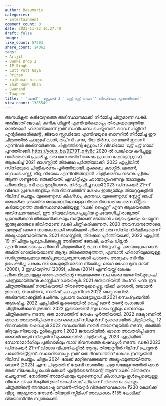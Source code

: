 ```yaml
---
author: Beaumaris
categories:
- Entertainment
comment_count: 0
date: 2023-11-22 16:27:40
draft: false
image: ''
like_count: 57203
share_count: 14062
tags:
- Arijit
- Dunki Drop 2
- IP Singh
- Lutt Putt Gaya
- Pritam
- rajkumar hirani
- Shah Rukh Khan
- Swanand
- Taapsee
title: '''ഡങ്കി'' ഡ്രോപ് 2 ''ലുട്ട് പുട്ട് ഗയാ'' വീഡിയോ പുറത്തിറങ്ങി'
view_count: 1385549
---
```


അനധികൃത കുടിയേറ്റത്തെ അടിസ്ഥാനമാക്കി നിർമ്മിച്ച ചിത്രമാണ് ഡങ്കി. അഭിജാത് ജോഷി, കനിക ധില്ലൻ എന്നിവർക്കൊപ്പം തിരക്കഥയെഴുതിയ രാജ്കുമാർ ഹിരാനിയാണ് ഇത് സംവിധാനം ചെയ്യുന്നത്. റെഡ് ചില്ലീസ് എന്റർടൈൻമെന്റ്, ജിയോ സ്റ്റുഡിയോ എന്നിവയുടെ ബാനറിൽ നിർമ്മിച്ച ഈ ചിത്രത്തിൽ ഷാരൂഖ് ഖാൻ, തപ്‌സി പന്നു, ദിയ മിർസ, ബൊമൻ ഇറാനി എന്നിവർ അഭിനയിക്കുന്നു. ചിത്രത്തിന്റെ ഡ്രോപ് 2 വീഡിയോ 'ലുട്ട് പുട്ട് ഗയാ' പുറത്തിറങ്ങി. https://youtu.be/9Z79T_o4v8c 2020 ൽ ഡങ്കിയെ കുറിച്ചുള്ള വാർത്തകൾ പ്രചരിച്ചു, ഒരു മാസത്തിന് ശേഷം പ്രധാന ഫോട്ടോഗ്രാഫി ആരംഭിച്ച് 2021 ഓഗസ്റ്റിൽ തിരക്കഥ പൂർത്തിയാക്കി. 2023 ഏപ്രിലിൽ സിനിമയുടെ ചിത്രീകരണം പൂർത്തിയായി. മുംബൈ, കാശ്മീർ, ലണ്ടൻ, ബുഡാപെസ്റ്റ്, ജിദ്ദ, നിയോം എന്നിവിടങ്ങളിൽ ചിത്രീകരണം നടന്നു. പ്രീതം ആണ് ശബ്ദരേഖ ഒരുക്കിയത്. എഡിറ്റിംഗും ഛായാഗ്രഹണവും യഥാക്രമം ഹിരാനിയും സി കെ മുരളീധരനും നിർവ്വഹിച്ചു.ഡങ്കി 2023 ഡിസംബർ 21-ന് വിദേശ പ്രദേശങ്ങളിലും ഒരു ദിവസത്തിന് ശേഷം ഇന്ത്യയിലും തിയറ്ററുകളിൽ റിലീസ് ചെയ്യും. യുണൈറ്റഡ് കിംഗ്ഡം, കാനഡ, യുണൈറ്റഡ് സ്റ്റേറ്റ്സ് ഓഫ് അമേരിക്ക തുടങ്ങിയ രാജ്യങ്ങളിലേക്കുള്ള നിയമവിരുദ്ധമായ അനധികൃത കുടിയേറ്റത്തെ അടിസ്ഥാനമാക്കിയുള്ള “ഡങ്കി ഫ്ലൈറ്റ്” എന്ന ആശയത്തെ അടിസ്ഥാനമാക്കി, ഈ നിയമവിരുദ്ധ പ്രക്രിയ ഉപയോഗിച്ച് രാജ്യത്ത് പ്രവേശിക്കാൻ തീരുമാനിക്കുകയും നാട്ടിലേക്ക് മടങ്ങാൻ പാടുപെടുകയും ചെയ്യുന്ന ഇന്ത്യക്കാരുടെ ജീവിതമാണ് ഡങ്കി ചിത്രീകരിക്കുന്നത്. 2020 അവസാനത്തോടെ, ഷാരൂഖ് ഖാനെ നായകനാക്കി രാജ്കുമാർ ഹിരാനി ഒരു സിനിമ നിർമ്മിക്കുമെന്ന് അഭ്യൂഹമുണ്ടായിരുന്നു. 2021 ഓഗസ്റ്റിൽ, തിരക്കഥ പൂർത്തിയാക്കി, 2022 ഏപ്രിൽ 19-ന് ചിത്രം പ്രഖ്യാപിക്കപ്പെട്ടു അഭിജാത് ജോഷി, കനിക ധില്ലൻ എന്നിവരോടൊപ്പം ഹിരാനി ചിത്രത്തിന്റെ രചന നിർവ്വഹിച്ചു. ഛായാഗ്രാഹകൻ അമിത് റോയിയെയാണ് ആദ്യം തിരഞ്ഞെടുത്തത്, എന്നാൽ ഹിരാനിയുമായുള്ള സർഗ്ഗാത്മകമായ അഭിപ്രായവ്യത്യാസങ്ങൾ കാരണം അദ്ദേഹം സിനിമ ഉപേക്ഷിച്ചു, പകരം സി.കെ.മുരളീധരനെ നിയമിച്ചു. ലഗെ രഹോ മുന്ന ഭായ് (2006), 3 ഇഡിയറ്റ്‌സ് (2009), പികെ (2014) എന്നിവയ്ക്ക് ശേഷം ഹിരാനിയുമായുള്ള അദ്ദേഹത്തിന്റെ നാലാമത്തെ സഹകരണമാണിത്.മുകേഷ് ഛബ്രയായിരുന്നു കാസ്റ്റിംഗ് ഡയറക്ടർ. 2021 ജനുവരിയിൽ തപ്‌സി പന്നു ഈ ചിത്രത്തിലേക്ക് നായികയായി തിരഞ്ഞെടുക്കപ്പെട്ടു. വിക്കി കൗശൽ, ബോമൻ ഇറാനി, ദിയ മിർസ, സതീഷ് ഷാ എന്നിവർ 2022 ഒക്ടോബറിൽ അഭിനേതാക്കളിൽ ചേർന്നു. പ്രധാന ഫോട്ടോഗ്രാഫി 2021 സെപ്റ്റംബറിൽ ആരംഭിച്ചു. 2022 ഏപ്രിലിൽ മുംബൈയിൽ വെച്ച് ഖാൻ തന്റെ രംഗങ്ങൾ ചിത്രീകരിക്കാൻ തുടങ്ങി. 2022 ജൂലൈയിൽ ബുഡാപെസ്റ്റിലും ലണ്ടനിലും ചിത്രീകരണം നടന്നു, ഒരു മാസത്തിന് ശേഷം പൂർത്തിയായി. 2022 ഒക്ടോബറിൽ ഖാനെ അവതരിപ്പിക്കുന്ന ഒരു ബൈക്ക് സീക്വൻസ് മുംബൈയിൽ ചിത്രീകരിച്ചു. 12 ദിവസത്തെ ഷെഡ്യൂൾ 2022 നവംബറിൽ സൗദി അറേബ്യയിൽ നടന്നു, അതിൽ ജിദ്ദയും നിയോമും ഉൾപ്പെടുന്നു.[ 2023 ജനുവരിയിൽ, ഖാനെ അവതരിപ്പിക്കുന്ന അണ്ടർവാട്ടർ സീക്വൻസ് മുംബൈയിൽ ചിത്രീകരിച്ചു, 2023 ഏപ്രിലിൽ സോനാമാർഗിലും പുൽവാമിലും നാല് ദിവസത്തെ ഷെഡ്യൂൾ നടന്നു. ഡങ്കി 2023 ഡിസംബർ 21-ന് വിദേശ വിപണികളിൽ ആദ്യം തിയേറ്ററിൽ റിലീസ് ചെയ്യാൻ പദ്ധതിയിട്ടിട്ടുണ്ട്. സലാറിനൊപ്പം ഇത് ഒരു ദിവസത്തിന് ശേഷം ഇന്ത്യയിൽ റിലീസ് ചെയ്യും. ചിത്രം 2024-ലേക്ക് മാറ്റിവെക്കുമെന്ന് അഭ്യൂഹമുണ്ടായിരുന്നു, ജവാൻ (2023) എന്ന ചിത്രത്തിന് വേണ്ടി നടത്തിയ പത്രസമ്മേളനത്തിൽ ഖാൻ അത് നിഷേധിച്ചു.പെൻ മരുധർ എന്റർടൈൻമെന്റ് ആണ് ഡങ്കി വിതരണം ചെയ്യുന്നത്. നോർത്ത് അമേരിക്കയും യുണൈറ്റഡ് കിംഗ്ഡവും ഉൾപ്പെടെയുള്ള വിദേശ വിപണികളിൽ ഇത് യാഷ് രാജ് ഫിലിംസ് വിതരണം ചെയ്യും. ചിത്രത്തിന്റെ അന്താരാഷ്ട്ര നോൺ-തിയറ്റർ വിതരണാവകാശം ₹230 കോടിക്ക് വിറ്റു, ആഭ്യന്തര നോൺ-തിയറ്റർ സ്ട്രീമിംഗ് അവകാശം ₹155 കോടിക്ക് ജിയോസിനിമ സ്വന്തമാക്കി.
